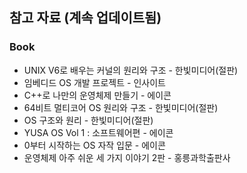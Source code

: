 ## 참고 자료 (계속 업데이트됨)

### Book
- UNIX V6로 배우는 커널의 원리와 구조 - 한빛미디어(절판)
- 임베디드 OS 개발 프로젝트 - 인사이트
- C++로 나만의 운영체제 만들기 - 에이콘
- 64비트 멀티코어 OS 원리와 구조 - 한빛미디어(절판)
- OS 구조와 원리 - 한빛미디어(절판)
- YUSA OS Vol 1 : 소프트웨어편 - 에이콘
- 0부터 시작하는 OS 자작 입문 - 에이콘
- 운영체제 아주 쉬운 세 가지 이야기 2판 - 홍릉과학출판사
